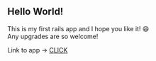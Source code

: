 ## Hello World!  

This is my first rails app and I hope you like it!  :smile:  
Any upgrades are so welcome!  

Link to app -> [CLICK](https://fierce-tundra-6501.herokuapp.com/)
